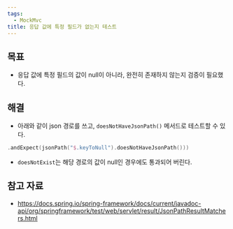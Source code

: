 ```yaml
---
tags:
  - MockMvc
title: 응답 값에 특정 필드가 없는지 테스트
---
```



## 목표

- 응답 값에 특정 필드의 값이 null이 아니라, 완전히 존재하지 않는지 검증이 필요했다.

## 해결

- 아래와 같이 json 경로를 쓰고, `doesNotHaveJsonPath()` 메서드로 테스트할 수 있다.

```kotlin
.andExpect(jsonPath("$.keyToNull").doesNotHaveJsonPath()))
```

- `doesNotExist`는 해당 경로의 값이 null인 경우에도 통과되어 버린다.
## 참고 자료

- https://docs.spring.io/spring-framework/docs/current/javadoc-api/org/springframework/test/web/servlet/result/JsonPathResultMatchers.html

